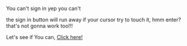 You can't sign in
yep you can't

the sign in button will run away if your cursor try to touch it, hmm enter? that's not gonna work too!!!

Let's see if You can, <a href="https://peppy-maamoul-94e418.netlify.app/" target="_blank">Click here!</a>


